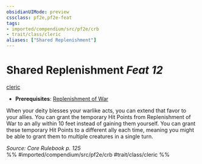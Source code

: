 ```yaml
---
obsidianUIMode: preview
cssclass: pf2e,pf2e-feat
tags:
- imported/compendium/src/pf2e/crb
- trait/class/cleric
aliases: ["Shared Replenishment"]
---
```

# Shared Replenishment  *Feat 12*  
[cleric](rules/traits/cleric.md)  

- **Prerequisites**: [Replenishment of War](replenishment-of-war.md)

When your deity blesses your warlike acts, you can extend that favor to your allies. You can grant the temporary Hit Points from Replenishment of War to an ally within 10 feet instead of gaining them yourself. You can grant these temporary Hit Points to a different ally each time, meaning you might be able to grant them to multiple creatures in a single turn.

*Source: Core Rulebook p. 125*  
%% #imported/compendium/src/pf2e/crb #trait/class/cleric %%